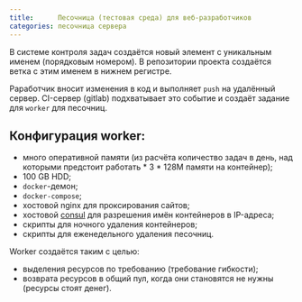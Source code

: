 ```yaml
---
title:      Песочница (тестовая среда) для веб-разработчиков
categories: песочница сервера
---
```


В системе контроля задач создаётся новый элемент с уникальным именем (порядковым номером).
В репозитории проекта создаётся ветка с этим именем в нижнем регистре.

Раработчик вносит изменения в код и выполняет `push` на удалённый сервер.
CI-сервер (gitlab) подхватывает это событие и создаёт задание для `worker` для песочниц.

## Конфигурация worker:

* много оперативной памяти (из расчёта количество задач в день, над которыми предстоит работать * 3 * 128M памяти на контейнер);
* 100 GB HDD;
* `docker`-демон;
* `docker-compose`;
* хостовой nginx для проксирования сайтов;
* хостовой [consul](https://consul.io) для разрешения имён контейнеров в IP-адреса;
* скрипты для ночного удаления контейнеров;
* скрипты для еженедельного удаления песочниц.

Worker создаётся таким с целью:
* выделения ресурсов по требованию (требование гибкости);
* возврата ресурсов в общий пул, когда они становятся не нужны (ресурсы стоят денег).